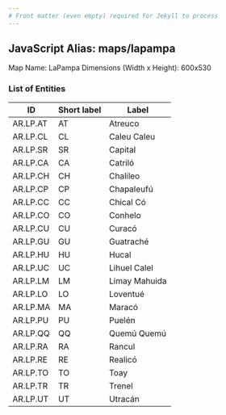 ```yaml
---
# Front matter (even empty) required for Jekyll to process
---
```


## JavaScript Alias: maps/lapampa

Map Name: LaPampa
Dimensions (Width x Height): 600x530

### List of Entities

ID  | Short label | Label
---|---|---|
AR.LP.AT  | AT          | Atreuco        
AR.LP.CL  | CL          | Caleu Caleu    
AR.LP.SR  | SR          | Capital        
AR.LP.CA  | CA          | Catriló        
AR.LP.CH  | CH          | Chalileo       
AR.LP.CP  | CP          | Chapaleufú     
AR.LP.CC  | CC          | Chical Có      
AR.LP.CO  | CO          | Conhelo        
AR.LP.CU  | CU          | Curacó         
AR.LP.GU  | GU          | Guatraché      
AR.LP.HU  | HU          | Hucal          
AR.LP.UC  | UC          | Lihuel Calel   
AR.LP.LM  | LM          | Limay Mahuida  
AR.LP.LO  | LO          | Loventué       
AR.LP.MA  | MA          | Maracó         
AR.LP.PU  | PU          | Puelén         
AR.LP.QQ  | QQ          | Quemú Quemú    
AR.LP.RA  | RA          | Rancul         
AR.LP.RE  | RE          | Realicó        
AR.LP.TO  | TO          | Toay           
AR.LP.TR  | TR          | Trenel         
AR.LP.UT  | UT          | Utracán        
